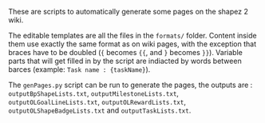 These are scripts to automatically generate some pages on the shapez 2 wiki.

The editable templates are all the files in the `formats/` folder. Content inside them use exactly the same format as on wiki pages, with the exception that braces have to be doubled (`{` becomes `{{`, and `}` becomes `}}`). Variable parts that will get filled in by the script are indiacted by words between barces (example: `Task name : {taskName}`).

The `genPages.py` script can be run to generate the pages, the outputs are : `outputBpShapeLists.txt`, `outputMilestoneLists.txt`, `outputOLGoalLineLists.txt`, `outputOLRewardLists.txt`, `outputOLShapeBadgeLists.txt` and `outputTaskLists.txt`.